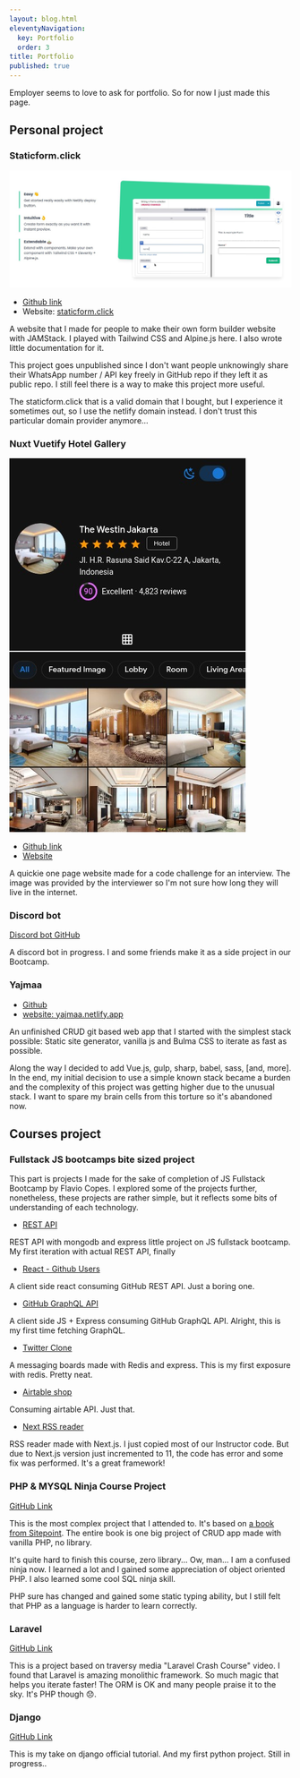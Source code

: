 ```yaml
---
layout: blog.html
eleventyNavigation:
  key: Portfolio
  order: 3
title: Portfolio
published: true
---
```


Employer seems to love to ask for portfolio. So for now I just made this page.

## Personal project

### Staticform.click

![ss_sf12](../image/Screenshot_sf12.jpg)

- [Github link][1]
- Website: [staticform.click](https://staticform21.netlify.app/)

A website that I made for people to make their own form builder website with JAMStack. I played with Tailwind CSS and Alpine.js here. I also wrote little documentation for it.

This project goes unpublished since I don't want people unknowingly share their WhatsApp number / API key freely in GitHub repo if they left it as public repo. I still feel there is a way to make this project more useful.

The staticform.click that is a valid domain that I bought, but I experience it sometimes out, so I use the netlify domain instead. I don't trust this particular domain provider anymore...

### Nuxt Vuetify Hotel Gallery

![SS_Nuxt Vuetify](../image/Screenshot_nuxtvuetify.jpg)

- [Github link](https://github.com/zulvkr/wbnuxtvuetify)
- [Website](https://brave-payne-6e0dd1.netlify.app/)

A quickie one page website made for a code challenge for an interview. The image was provided by the interviewer so I'm not sure how long they will live in the internet.

### Discord bot

[Discord bot GitHub][2]

A discord bot in progress. I and some friends make it as a side project in our Bootcamp.

### Yajmaa

- [Github](https://github.com/zulvkr/yajmaa)
- [website: yajmaa.netlify.app](https://yajmaa.netlify.app/)


An unfinished CRUD git based web app that I started with the simplest stack possible: Static site generator, vanilla js and Bulma CSS to iterate as fast as possible.

Along the way I decided to add Vue.js, gulp, sharp, babel, sass, \[and, more\]. In the end, my initial decision to use a simple known stack became a burden and the complexity of this project was getting higher due to the unusual stack. I want to spare my brain cells from this torture so it's abandoned now.


## Courses project

### Fullstack JS bootcamps bite sized project

This part is projects I made for the sake of completion of JS Fullstack Bootcamp by Flavio Copes. I explored some of the projects further, nonetheless, these projects are rather simple, but it reflects some bits of understanding of each technology.

- [REST API][3]

REST API with mongodb and express little project on JS fullstack bootcamp. My first iteration with actual REST API, finally

- [React - Github Users][4]

A client side react consuming GitHub REST API. Just a boring one. 

- [GitHub GraphQL API][5]

A client side JS + Express consuming GitHub GraphQL API. Alright, this is my first time fetching GraphQL.

- [Twitter Clone][6]

A messaging boards made with Redis and express. This is my first exposure with redis. Pretty neat.

- [Airtable shop][7]

Consuming airtable API. Just that.

- [Next RSS reader][8]

RSS reader made with Next.js. I just copied most of our Instructor code. But due to Next.js version just incremented to 11, the code has error and some fix was performed. It's a great framework!

### PHP & MYSQL Ninja Course Project

[GitHub Link](https://github.com/zulvkr/learnphp/tree/master/project)

This is the most complex project that I attended to. It's based on [a book from Sitepoint](https://www.sitepoint.com/premium/books/php-mysql-novice-to-ninja-6th-edition). The entire book is one big project of CRUD app made with vanilla PHP, no library.

It's quite hard to finish this course, zero library... Ow, man... I am a confused ninja now. I learned a lot and I gained some appreciation of object oriented PHP. I also learned some cool SQL ninja skill.

PHP sure has changed and gained some static typing ability, but I still felt that PHP as a language is harder to learn correctly.

### Laravel

[GitHub Link](https://github.com/zulvkr/lvl-example)

This is a project based on traversy media "Laravel Crash Course" video. I found that Laravel is amazing monolithic framework. So much magic that helps you iterate faster! The ORM is OK and many people praise it to the sky. It's PHP though 😞.

### Django

[GitHub Link](https://github.com/zulvkr/django-tutorial)

This is my take on django official tutorial. And my first python project. Still in progress..

[1]: https://github.com/zulvkr/StaticForm
[2]: https://github.com/JS-Bootcamp-Study-Group/discord-qa-bot
[3]: https://github.com/zulvkr/REST_API
[4]: https://github.com/zulvkr/react-github-users
[5]: https://github.com/zulvkr/githubapiv3
[6]: https://github.com/zulvkr/flipperfresh
[7]: https://github.com/zulvkr/airtable-shop
[8]: https://github.com/zulvkr/next-rss

